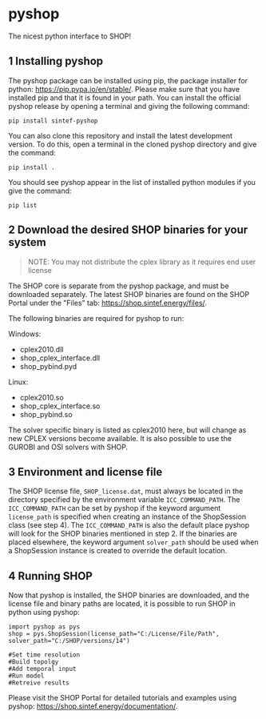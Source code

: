 # pyshop
The nicest python interface to SHOP!

## 1 Installing pyshop
The pyshop package can be installed using pip, the package installer for python: https://pip.pypa.io/en/stable/. Please make sure that you have installed pip and that it is found in your path. You can install the official pyshop release by opening a terminal and giving the following command:

`pip install sintef-pyshop`

You can also clone this repository and install the latest development version. To do this, open a terminal in the cloned pyshop directory and give the command:

`pip install .`

You should see pyshop appear in the list of installed python modules if you give the command:

`pip list`

## 2 Download the desired SHOP binaries for your system 

> NOTE: You may not distribute the cplex library as it requires end user license

The SHOP core is separate from the pyshop package, and must be downloaded separately. The latest SHOP binaries are found on the SHOP Portal under the "Files" tab: https://shop.sintef.energy/files/.

The following binaries are required for pyshop to run:

Windows:
- cplex2010.dll
- shop_cplex_interface.dll
- shop_pybind.pyd

Linux:
- cplex2010.so
- shop_cplex_interface.so
- shop_pybind.so

The solver specific binary is listed as cplex2010 here, but will change as new CPLEX versions become available. It is also possible to use the GUROBI and OSI solvers with SHOP.

## 3 Environment and license file

The SHOP license file, `SHOP_license.dat`, must always be located in the directory specified by the environment variable `ICC_COMMAND_PATH`. The `ICC_COMMAND_PATH` can be set by pyshop if the keyword argument `license_path` is specified when creating an instance of the ShopSession class (see step 4). The `ICC_COMMAND_PATH` is also the default place pyshop will look for the SHOP binaries mentioned in step 2. If the binaries are placed elsewhere, the keyword argument `solver_path` should be used when a ShopSession instance is created to override the default location. 

## 4 Running SHOP

Now that pyshop is installed, the SHOP binaries are downloaded, and the license file and binary paths are located, it is possible to run SHOP in python using pyshop:

    import pyshop as pys
    shop = pys.ShopSession(license_path="C:/License/File/Path", solver_path="C:/SHOP/versions/14")
    
    #Set time resolution
    #Build topolgy
    #Add temporal input
    #Run model
    #Retreive results

Please visit the SHOP Portal for detailed tutorials and examples using pyshop: https://shop.sintef.energy/documentation/.
